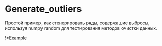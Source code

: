 # Generate_outliers
Простой пример, как сгенерировать ряды, содержашие выбросы, используя numpy random для тестирования методов очистки данных.

!*[Example](imgs/example.png)
